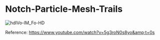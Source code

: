 # Notch-Particle-Mesh-Trails

![hdlVo-lM_Fo-HD](https://github.com/user-attachments/assets/c5de2d27-931f-4c98-8f26-8827e3c47395)

Reference: https://www.youtube.com/watch?v=5g3roN0s8yo&amp;t=0s
